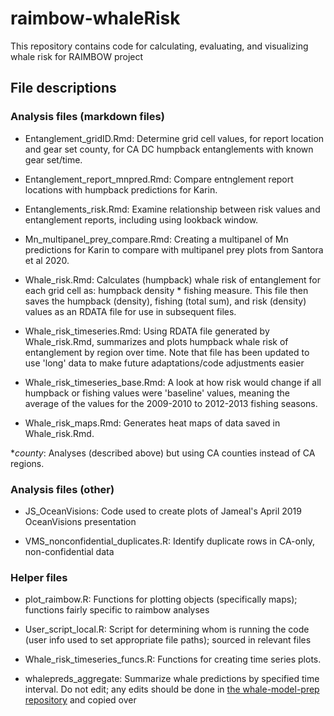 # raimbow-whaleRisk

<!-- badges: start -->
<!-- badges: end -->

This repository contains code for calculating, evaluating, and visualizing whale risk for RAIMBOW project

## File descriptions

<!-- section break -->
### Analysis files (markdown files)
* Entanglement_gridID.Rmd: Determine grid cell values, for report location and gear set county, for CA DC humpback entanglements with known gear set/time.

* Entanglement_report_mnpred.Rmd: Compare entnglement report locations with humpback predictions for Karin.

* Entanglements_risk.Rmd: Examine relationship between risk values and entanglement reports, including using lookback window.

* Mn_multipanel_prey_compare.Rmd: Creating a multipanel of Mn predictions for Karin to compare with multipanel prey plots from Santora et al 2020. 

* Whale_risk.Rmd: Calculates (humpback) whale risk of entanglement for each grid cell as: humpback density * fishing measure. This file then saves the humpback (density), fishing (total sum), and risk (density) values as an RDATA file for use in subsequent files.

* Whale_risk_timeseries.Rmd: Using RDATA file generated by Whale_risk.Rmd, summarizes and plots humpback whale risk of entanglement by region over time. Note that file has been updated to use 'long' data to make future adaptations/code adjustments easier

* Whale_risk_timeseries_base.Rmd: A look at how risk would change if all humpback or fishing values were 'baseline' values, meaning the average of the values for the 2009-2010 to 2012-2013 fishing seasons.

* Whale_risk_maps.Rmd: Generates heat maps of data saved in Whale_risk.Rmd.

*_county_: Analyses (described above) but using CA counties instead of CA regions.

<!-- section break -->
### Analysis files (other)
* JS_OceanVisions: Code used to create plots of Jameal's April 2019 OceanVisions presentation

* VMS_nonconfidential_duplicates.R: Identify duplicate rows in CA-only, non-confidential data

<!-- section break -->
### Helper files
* plot_raimbow.R: Functions for plotting objects (specifically maps); functions fairly specific to raimbow analyses

* User_script_local.R: Script for determining whom is running the code (user info used to set appropriate file paths); sourced in relevant files

* Whale_risk_timeseries_funcs.R: Functions for creating time series plots.

* whalepreds_aggregate: Summarize whale predictions by specified time interval. Do not edit; any edits should be done in [the whale-model-prep repository](https://github.com/smwoodman/whale-model-prep) and copied over
